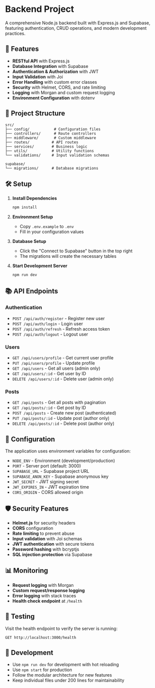 # Backend Project

A comprehensive Node.js backend built with Express.js and Supabase, featuring authentication, CRUD operations, and modern development practices.

## 🚀 Features

- **RESTful API** with Express.js
- **Database Integration** with Supabase
- **Authentication & Authorization** with JWT
- **Input Validation** with Joi
- **Error Handling** with custom error classes
- **Security** with Helmet, CORS, and rate limiting
- **Logging** with Morgan and custom request logging
- **Environment Configuration** with dotenv

## 📁 Project Structure

```
src/
├── config/           # Configuration files
├── controllers/      # Route controllers
├── middleware/       # Custom middleware
├── routes/          # API routes
├── services/        # Business logic
├── utils/           # Utility functions
└── validations/     # Input validation schemas

supabase/
└── migrations/      # Database migrations
```

## 🛠 Setup

1. **Install Dependencies**
   ```bash
   npm install
   ```

2. **Environment Setup**
   - Copy `.env.example` to `.env`
   - Fill in your configuration values

3. **Database Setup**
   - Click the "Connect to Supabase" button in the top right
   - The migrations will create the necessary tables

4. **Start Development Server**
   ```bash
   npm run dev
   ```

## 📚 API Endpoints

### Authentication
- `POST /api/auth/register` - Register new user
- `POST /api/auth/login` - Login user
- `POST /api/auth/refresh` - Refresh access token
- `POST /api/auth/logout` - Logout user

### Users
- `GET /api/users/profile` - Get current user profile
- `PUT /api/users/profile` - Update profile
- `GET /api/users` - Get all users (admin only)
- `GET /api/users/:id` - Get user by ID
- `DELETE /api/users/:id` - Delete user (admin only)

### Posts
- `GET /api/posts` - Get all posts with pagination
- `GET /api/posts/:id` - Get post by ID
- `POST /api/posts` - Create new post (authenticated)
- `PUT /api/posts/:id` - Update post (author only)
- `DELETE /api/posts/:id` - Delete post (author only)

## 🔧 Configuration

The application uses environment variables for configuration:

- `NODE_ENV` - Environment (development/production)
- `PORT` - Server port (default: 3000)
- `SUPABASE_URL` - Supabase project URL
- `SUPABASE_ANON_KEY` - Supabase anonymous key
- `JWT_SECRET` - JWT signing secret
- `JWT_EXPIRES_IN` - JWT expiration time
- `CORS_ORIGIN` - CORS allowed origin

## 🛡 Security Features

- **Helmet.js** for security headers
- **CORS** configuration
- **Rate limiting** to prevent abuse
- **Input validation** with Joi schemas
- **JWT authentication** with secure tokens
- **Password hashing** with bcryptjs
- **SQL injection protection** via Supabase

## 📊 Monitoring

- **Request logging** with Morgan
- **Custom request/response logging**
- **Error logging** with stack traces
- **Health check endpoint** at `/health`

## 🧪 Testing

Visit the health endpoint to verify the server is running:
```
GET http://localhost:3000/health
```

## 🔄 Development

- Use `npm run dev` for development with hot reloading
- Use `npm start` for production
- Follow the modular architecture for new features
- Keep individual files under 200 lines for maintainability
